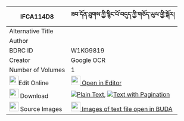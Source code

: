 |IFCA114D8|ཟབ་དོན་ཐུགས་ཀྱི་སྙིང་པོ་བདུད་ཀྱི་གཅོད་ཡུལ་གྱི་སྐོར། 
| --- | --- 
|Alternative Title |
|Author | 
|BDRC ID | W1KG9819
|Creator | Google OCR
|Number of Volumes| 1
|<img width="25" src="https://img.icons8.com/color/25/000000/edit-property.png">Edit Online| [<img width="25" src="https://avatars.githubusercontent.com/u/45091458?s=200&v=4"> Open in Editor](http://editor.openpecha.org/IFCA114D8)
|<img width="25" src="https://img.icons8.com/fluent/48/000000/download-2.png"/>  Download | [![](https://img.icons8.com/color/20/000000/txt.png)Plain Text](https://github.com/Openpecha/IFCA114D8/releases/download/v1/zab_don_tuk_kyi_nyingpo_du_kyi_plain_IFCA114D8.zip), [![](https://img.icons8.com/color/20/000000/txt.png)Text with Pagination](https://github.com/Openpecha/IFCA114D8/releases/download/v1/zab_don_tuk_kyi_nyingpo_du_kyi_pages_IFCA114D8.zip)
|<img width="25" src="https://img.icons8.com/plasticine/100/000000/pictures-folder.png"/>  Source Images | [<img width="25" src="https://library.bdrc.io/icons/BUDA-small.svg"> Images of text file open in BUDA](https://library.bdrc.io/show/bdr:W1KG9819)